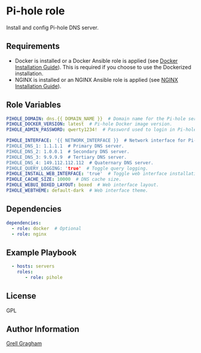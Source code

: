 Pi-hole role
=========

Install and config Pi-hole DNS server.

Requirements
------------
- Docker is installed or a Docker Ansible role is applied (see [Docker Installation Guide](https://docs.docker.com/engine/install/)). This is required if you choose to use the Dockerized installation.
- NGINX is installed or an NGINX Ansible role is applied (see [NGINX Installation Guide](https://nginx.org/en/docs/install.html)).

Role Variables
--------------

```yml
PIHOLE_DOMAIN: dns.{{ DOMAIN_NAME }}  # Domain name for the Pi-hole service.
PIHOLE_DOCKER_VERSION: latest  # Pi-hole Docker image version.
PIHOLE_ADMIN_PASSWORD: qwerty1234!  # Password used to login in Pi-hole WebUI.

PIHOLE_INTERFACE: '{{ NETWORK_INTERFACE }}  # Network interface for Pi-hole.
PIHOLE_DNS_1: 1.1.1.1  # Primary DNS server.
PIHOLE_DNS_2: 1.0.0.1  # Secondary DNS server.
PIHOLE_DNS_3: 9.9.9.9  # Tertiary DNS server.
PIHOLE_DNS_4: 149.112.112.112  # Quaternary DNS server.
PIHOLE_QUERY_LOGGING: 'true'  # Toggle query logging.
PIHOLE_INSTALL_WEB_INTERFACE: 'true'  # Toggle web interface installation.
PIHOLE_CACHE_SIZE: 10000  # DNS cache size.
PIHOLE_WEBUI_BOXED_LAYOUT: boxed  # Web interface layout.
PIHOLE_WEBTHEME: default-dark  # Web interface theme.
```

Dependencies
------------

```yml
dependencies:
  - role: docker  # Optional
  - role: nginx
```

Example Playbook
----------------

```yml
  - hosts: servers
    roles:
       - role: pihole
```

License
-------

GPL

Author Information
------------------

[Grell Gragham](https://github.com/ggragham)
